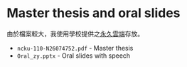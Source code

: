 # Master thesis and oral slides

由於檔案較大，我使用學校提供之[永久雲端](https://drive.google.com/drive/folders/1VsvcZC5up00FzXQ-vxVFgVSiwignpy9r?usp=sharing)存放。

- `ncku-110-N26074752.pdf` - Master thesis
- `Oral_zy.pptx` - Oral slides with speech
